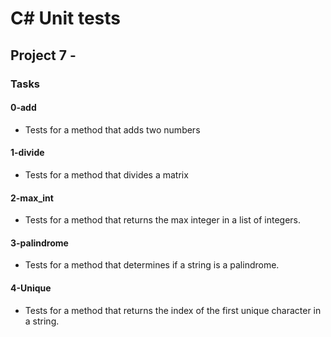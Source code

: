 # C# Unit tests

## Project 7 -

### Tasks

#### 0-add

- Tests for a method that adds two numbers

#### 1-divide

- Tests for a method that divides a matrix

#### 2-max_int

- Tests for a method that returns the max integer in a list of integers.

#### 3-palindrome

- Tests for a method that determines if a string is a palindrome.

#### 4-Unique

- Tests for a method that returns the index of the first unique character in a string.
